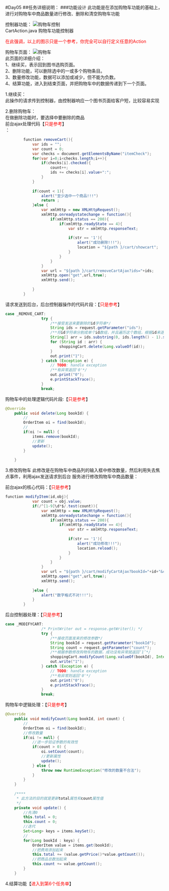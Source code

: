 #Day05
##任务详细说明：
###功能设计
此功能是在添加购物车功能的基础上，进行对购物车中商品数量进行修改、删除和清空购物车功能</br>

控制器功能：
![购物车控制](../img/213.png)</br>
CartAction.java 购物车功能控制器</br>

<span style="color:red">在此强调，以上的图示只是一个参考，你完全可以自行定义任意的Action</span></br>

购物车页面：
![购物车](../img/214.png)</br>
此页面的详细介绍：</br>
1、继续买，表示回到图书选购页面。</br>
2、删除功能，可以删除选中的一或多个购物条目。</br>
3、数量修改功能，数据可以添加或减少，但不能为负数。</br>
4、结算功能，进入到结束页面，并把购物车中的数据传递到下一个页面。</br>

1.继续买：</br>
此操作的请求传到控制器，由控制器响应一个图书页面给客户短，比较容易实现</br>

2.删除购物车：</br>
在做删除功能时，要选择中要删除的商品</br>
前台ajax处理代码【<span style="color:red">只是参考</span>】</br>：

```java
    	function removeCart(){
			var ids = "";
			var count = 0;
			var checks = document.getElementsByName("itemCheck");
			for(var i=0;i<checks.length;i++){
				if(checks[i].checked){
					count++;
					ids += checks[i].value+":";
				}
			}
			
			if(count < 1){
				alert("至少选中一个商品!!!")
				return ;
			}else {
				var xmlHttp = new XMLHttpRequest();
				xmlHttp.onreadystatechange = function(){
					if(xmlHttp.status == 200){
						if(xmlHttp.readyState == 4){
							var str = xmlHttp.responseText;
							
							if(str == '1'){
								alert("成功删除!!!");
								location = "${path }/cart/showcart";
							}
						}
					}
				}
				var url = "${path }/cart/removeCartAjax?ids="+ids;
				xmlHttp.open("get",url,true);
				xmlHttp.send();
				
			}
		}
```

请求发送到后台，后台控制器操作的代码片段：【<span style="color:red">只是参考</span>】</br>

```java
case _REMOVE_CART:
    			try {
					/**接受发送来要删除的id字符串*/
					String ids = request.getParameter("ids");
					/**将id字符串分割成单个id数组，并且遍历这个数组，根据id来逐个删除商品信息,成功则返回'1'*/
					String[] arr = ids.substring(0, ids.length() - 1).split(":");// 把接收到的ID分开成数组
					for (String id : arr) {
						shoppingCart.delete(Long.valueOf(id));
					}
					out.print("1");
				} catch (Exception e) {
					// TODO: handle exception
					/**有异常返回'0'*/
					out.print("0");
					e.printStackTrace();
				}
				break;
```

购物车中的处理逻辑代码片段:【<span style="color:red">只是参考</span>】</br>

```java
@Override
    public void delete(Long bookId) {
		//
		OrderItem oi = find(bookId);
		//
		if(oi != null) {
			items.remove(bookId);
			//更新
			update();
		}
		
	}
```    

3.修改购物车
此修改是在购物车中商品列的输入框中修改数量，然后利用失去焦点事件，利用ajax发送请求到后台
服务进行修改购物车中商品数量：</br>

前台ajax的核心代码：【<span style="color:red">只是参考</span>】</br>

```java
function modifyItem(id,obj){
    		var count = obj.value;
			if(/^[1-9]\d*$/.test(count)){
				var xmlHttp = new XMLHttpRequest();
				xmlHttp.onreadystatechange = function(){
					if(xmlHttp.status == 200){
						if(xmlHttp.readyState == 4){
							var str = xmlHttp.responseText;
							
							if(str == '1'){
								alert("成功修改!!!");
								location.reload();
							}
						}
					}
				}
				var url = "${path }/cart/modifyCartAjax?bookId="+id+"&count="+count;
				xmlHttp.open("get",url,true);
				xmlHttp.send();
				
			}else {
				alert("数字格式不对!!!");
			}
		}
```

后台控制器处理：【<span style="color:red">只是参考</span>】</br>

```java
case _MODIFYCART:
    			/* PrintWriter out = response.getWriter(); */
				try {
					/**接收页面发来的修改参数*/
					String bookId = request.getParameter("bookId");
					String count = request.getParameter("count");
					/**根据参数修改购物车的数据，成功没有异常就返回‘1’*/
					shoppingCart.modifyCount(Long.valueOf(bookId), Integer.parseInt(count));
					out.write("1");
				} catch (Exception e) {
					// TODO: handle exception
					/**有异常则返回'0'*/
					out.print("0");
					e.printStackTrace();
				}
				break;
```

购物车中逻辑处理：【<span style="color:red">只是参考</span>】</br>

```java
@Override
    public void modifyCount(Long bookId, int count) {
		//
		OrderItem oi = find(bookId);
		//修改数量
		if(oi != null) {
			//进一步验证参数的有效性
			if(count > 0) {
				oi.setCount(count);
				//更新属性
				update();
			} else {
				throw new RuntimeException("修改的数量不合法");
			}
		}
	}
    
    /****
     * 此方法的目的就是更新total属性和count属性值
	 */
	private void update() {
		//先清0
		this.total = 0;
		this.count = 0;
		//迭代
		Set<Long> keys = items.keySet();
		//
		for(Long bookId : keys) {
			OrderItem value = items.get(bookId);
			//把费用添加起来
			this.total += (value.getPrice()*value.getCount());
			//把商品总数加起来
			this.count += value.getCount();
		}
	}

```

4.结算功能【<span style="color:red">进入到第6个任务单</span>】


